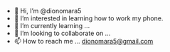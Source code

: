 - 👋 Hi, I’m @dionomara5
- 👀 I’m interested in learning how to work my phone.
- 🌱 I’m currently learning ...
- 💞️ I’m looking to collaborate on ...
- 📫 How to reach me ... dionomara5@gmail.com

<!---
dionomara5/dionomara5 is a ✨ special ✨ repository because its `README.md` (this file) appears on your GitHub profile.
You can click the Preview link to take a look at your changes.
--->
